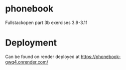 # phonebook
Fullstackopen part 3b exercises 3.9-3.11

# Deployment
Can be found on render deployed at https://phonebook-gwq4.onrender.com/
